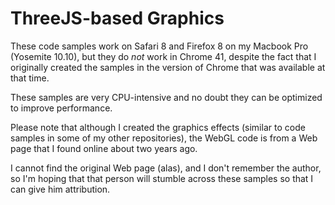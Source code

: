 # ThreeJS-based Graphics
These code samples work on Safari 8 and Firefox 8 on my Macbook Pro (Yosemite 10.10), but they do _not_ work in Chrome 41, despite the fact that I originally created the samples in the version of Chrome that was available at that time.

These samples are very CPU-intensive and no doubt they can be optimized to improve performance.

Please note that although I created the graphics effects (similar to code samples in some of my other repositories), the WebGL code is from a Web page that I found online about two years ago.  

I cannot find the original Web page (alas), and I don't remember the author, so I'm hoping that that person will stumble across these samples so that I can give him attribution.

